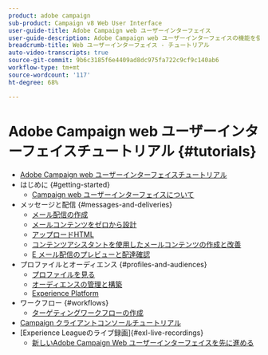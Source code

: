 ```yaml
---
product: adobe campaign
sub-product: Campaign v8 Web User Interface
user-guide-title: Adobe Campaign web ユーザーインターフェイス
user-guide-description: Adobe Campaign web ユーザーインターフェイスの機能を使用する方法について説明します。
breadcrumb-title: Web ユーザーインターフェイス - チュートリアル
auto-video-transcripts: true
source-git-commit: 9b6c3185f6e4409ad8dc975fa722c9cf9c140ab6
workflow-type: tm+mt
source-wordcount: '117'
ht-degree: 68%

---
```



# Adobe Campaign web ユーザーインターフェイスチュートリアル {#tutorials}

+ [Adobe Campaign web ユーザーインターフェイスチュートリアル](/help/ac-web-learn-main/overview.md)
+ はじめに {#getting-started}
   + [Campaign web ユーザーインターフェイスについて](/help/get-started/explore-the-web-ui.md)
+ メッセージと配信 {#messages-and-deliveries}
   + [メール配信の作成](/help/deliveries/create-an-email-delivery.md)
   + [メールコンテンツをゼロから設計](/help/design-the-delivery/create-email-content-from-scratch.md)
   + [アップロードHTML](/help/design-the-delivery/create-an-email-by-uploading-html.md)
   + [コンテンツアシスタントを使用したメールコンテンツの作成と改善](/help/design-the-delivery/create-and-improve-email-content-with-the-content-assistant.md)
   + [E メール配信のプレビューと配達確認](/help/deliveries/preview-and-proof-an-email-delivery.md)
+ プロファイルとオーディエンス {#profiles-and-audiences}
   + [プロファイルを見る](/help/profiles-and-audiences/explore-profiles.md)
   + [オーディエンスの管理と構築](/help/profiles-and-audiences/manage-and-build-audiences.md)
   + [Experience Platform](/help/profiles-and-audiences/create-an-audience-with-experience-platform.md)
+ ワークフロー {#workflows}
   + [ターゲティングワークフローの作成](/help/workflows/create-a-targeting-workflow.md)
+ [Campaign クライアントコンソールチュートリアル](https://experienceleague.adobe.com/docs/campaign-learn/tutorials/overview.html?lang=ja)
+ [Experience Leagueのライブ録画]{#exl-live-recordings}
   + [新しいAdobe Campaign Web ユーザーインターフェイスを先に進める](https://experienceleague.adobe.com/docs/events/experience-league-live-recordings/episodes/exl-live-episode-02-29-24.html)

